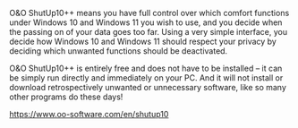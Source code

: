 O&O ShutUp10++ means you have full control over which comfort functions under Windows 10 and Windows 11 you wish to use, and you decide when the passing on of your data goes too far. Using a very simple interface, you decide how Windows 10 and Windows 11 should respect your privacy by deciding which unwanted functions should be deactivated.

O&O ShutUp10++ is entirely free and does not have to be installed – it can be simply run directly and immediately on your PC. And it will not install or download retrospectively unwanted or unnecessary software, like so many other programs do these days!

https://www.oo-software.com/en/shutup10
